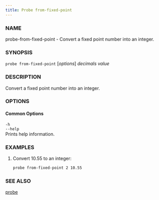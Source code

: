```yaml
---
title: Probe from-fixed-point
---
```


### NAME

probe-from-fixed-point - Convert a fixed point number into an integer.

### SYNOPSIS

`probe from-fixed-point` [*options*] _decimals_ _value_

### DESCRIPTION

Convert a fixed point number into an integer.

### OPTIONS

#### Common Options

`-h`  
`--help`  
Prints help information.

### EXAMPLES

1. Convert 10.55 to an integer:
   ```sh
   probe from-fixed-point 2 10.55
   ```

### SEE ALSO

[probe](./probe.md)
